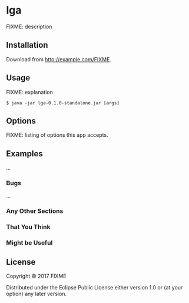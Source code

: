 # lga

FIXME: description

## Installation

Download from http://example.com/FIXME.

## Usage

FIXME: explanation

    $ java -jar lga-0.1.0-standalone.jar [args]

## Options

FIXME: listing of options this app accepts.

## Examples

...

### Bugs

...

### Any Other Sections
### That You Think
### Might be Useful

## License

Copyright © 2017 FIXME

Distributed under the Eclipse Public License either version 1.0 or (at
your option) any later version.
